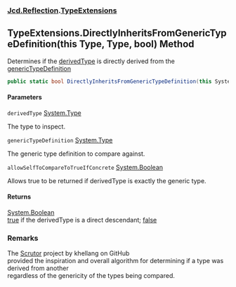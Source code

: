 ### [Jcd.Reflection](Jcd.Reflection.md 'Jcd.Reflection').[TypeExtensions](Jcd.Reflection.TypeExtensions.md 'Jcd.Reflection.TypeExtensions')

## TypeExtensions.DirectlyInheritsFromGenericTypeDefinition(this Type, Type, bool) Method

Determines if the [derivedType](Jcd.Reflection.TypeExtensions.DirectlyInheritsFromGenericTypeDefinition(thisSystem.Type,System.Type,bool).md#Jcd.Reflection.TypeExtensions.DirectlyInheritsFromGenericTypeDefinition(thisSystem.Type,System.Type,bool).derivedType 'Jcd.Reflection.TypeExtensions.DirectlyInheritsFromGenericTypeDefinition(this System.Type, System.Type, bool).derivedType') is directly derived from the [genericTypeDefinition](Jcd.Reflection.TypeExtensions.DirectlyInheritsFromGenericTypeDefinition(thisSystem.Type,System.Type,bool).md#Jcd.Reflection.TypeExtensions.DirectlyInheritsFromGenericTypeDefinition(thisSystem.Type,System.Type,bool).genericTypeDefinition 'Jcd.Reflection.TypeExtensions.DirectlyInheritsFromGenericTypeDefinition(this System.Type, System.Type, bool).genericTypeDefinition')

```csharp
public static bool DirectlyInheritsFromGenericTypeDefinition(this System.Type derivedType, System.Type genericTypeDefinition, bool allowSelfToCompareToTrueIfConcrete=false);
```
#### Parameters

<a name='Jcd.Reflection.TypeExtensions.DirectlyInheritsFromGenericTypeDefinition(thisSystem.Type,System.Type,bool).derivedType'></a>

`derivedType` [System.Type](https://docs.microsoft.com/en-us/dotnet/api/System.Type 'System.Type')

The type to inspect.

<a name='Jcd.Reflection.TypeExtensions.DirectlyInheritsFromGenericTypeDefinition(thisSystem.Type,System.Type,bool).genericTypeDefinition'></a>

`genericTypeDefinition` [System.Type](https://docs.microsoft.com/en-us/dotnet/api/System.Type 'System.Type')

The generic type definition to compare against.

<a name='Jcd.Reflection.TypeExtensions.DirectlyInheritsFromGenericTypeDefinition(thisSystem.Type,System.Type,bool).allowSelfToCompareToTrueIfConcrete'></a>

`allowSelfToCompareToTrueIfConcrete` [System.Boolean](https://docs.microsoft.com/en-us/dotnet/api/System.Boolean 'System.Boolean')

Allows true to be returned if derivedType is exactly the generic type.

#### Returns
[System.Boolean](https://docs.microsoft.com/en-us/dotnet/api/System.Boolean 'System.Boolean')  
[true](https://docs.microsoft.com/en-us/dotnet/csharp/language-reference/builtin-types/bool 'https://docs.microsoft.com/en-us/dotnet/csharp/language-reference/builtin-types/bool') if the derivedType is a direct descendant; [false](https://docs.microsoft.com/en-us/dotnet/csharp/language-reference/builtin-types/bool 'https://docs.microsoft.com/en-us/dotnet/csharp/language-reference/builtin-types/bool')

### Remarks
The [Scrutor](https://github.com/khellang/Scrutor 'https://github.com/khellang/Scrutor') project by khellang on GitHub  
provided the inspiration and overall algorithm for determining if a type was derived from another  
regardless of the genericity of the types being compared.